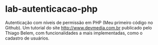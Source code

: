 # lab-autenticacao-php
Autenticação com níveis de permissão em PHP (Meu primeiro código no Github).
Um tutorial do site http://www.devmedia.com.br publicado pelo Thiago Belem, com funcionalidades a mais implementadas, como o cadastro de usuários.
